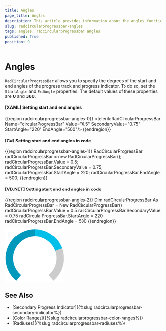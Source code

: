 ```yaml
---
title: Angles
page_title: Angles
description: This article provides information about the angles functionality of RadCircularProgressBar control.
slug: radcircularprogressbar-angles
tags: angles, radcircularprogressbar angles
published: True
position: 9
---
```


# Angles

`RadCircularProgressBar` allows you to specify the degrees of the start and end angles of the progress track and progress indicator. To do so, set the `StartAngle` and `EndAngle` properties. The default values of these properties are __0__ and __360__.

#### __[XAML] Setting start and end angles__
{{region radcircularprogressbar-angles-0}}
    <telerik:RadCircularProgressBar Name="circularProgressBar" Value="0.5" SecondaryValue="0.75" StartAngle="220" EndAngle="500"/>
{{endregion}}

#### __[C#] Setting start and end angles in code__
{{region radcircularprogressbar-angles-1}}
    RadCircularProgressBar radCircularProgressBar = new RadCircularProgressBar();
    radCircularProgressBar.Value = 0.5;
    radCircularProgressBar.SecondaryValue = 0.75;
    radCircularProgressBar.StartAngle = 220;
    radCircularProgressBar.EndAngle = 500;
{{endregion}}

#### __[VB.NET] Setting start and end angles in code__
{{region radcircularprogressbar-angles-2}}
    Dim radCircularProgressBar As RadCircularProgressBar = New RadCircularProgressBar()
    radCircularProgressBar.Value = 0.5
    radCircularProgressBar.SecondaryValue = 0.75
    radCircularProgressBar.StartAngle = 220
    radCircularProgressBar.EndAngle = 500
{{endregion}}

![RadCircularProgressBar with modified angles](images/radcircularprogressbar-angles-0.png)

## See Also
* [Secondary Progress Indicator]({%slug radcircularprogressbar-secondary-indicator%})
* [Color Ranges]({%slug radcircularprogressbar-color-ranges%})
* [Radiuses]({%slug radcircularprogressbar-radiuses%})